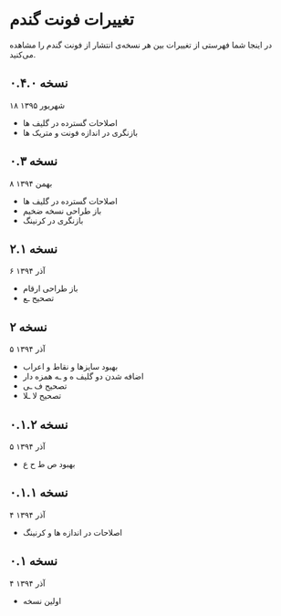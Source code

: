 تغییرات فونت گندم
=================

در اینجا شما فهرستی از تغییرات بین هر نسخه‌ی انتشار از فونت گندم را مشاهده می‌کنید.

نسخه ۰.۴.۰
----------
۱۸ شهریور ۱۳۹۵

- اصلاحات گسترده در گلیف ها
- بازنگری در اندازه فونت و متریک ها

نسخه ۰.۳
--------
۸ بهمن ۱۳۹۴

- اصلاحات گسترده در گلیف ها
- باز طراحی نسخه ضخیم
- بازنگری در کرنینگ

نسخه ۲.۱
--------
۶ آذر ۱۳۹۴

- باز طراحی ارقام
- تصحیح ـع

نسخه ۲
------
۵ آذر ۱۳۹۴

- بهبود سایزها و نقاط و اعراب
- اضافه شدن دو گلیف ه و ـه همزه دار
- تصحیح ف ـی
- تصحیح لا ـلا

نسخه ۰.۱.۲
----------
۵ آذر ۱۳۹۴

- بهبود ص ط ح ع

نسخه ۰.۱.۱
----------
۴ آذر ۱۳۹۴

- اصلاحات در اندازه ها و کرنینگ

نسخه ۰.۱
--------
۴ آذر ۱۳۹۴

- اولین نسخه
